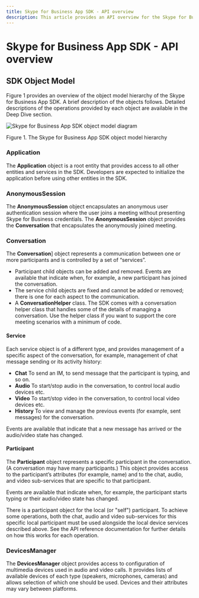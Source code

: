 ```yaml
---
title: Skype for Business App SDK - API overview
description: This article provides an API overview for the Skype for Business App SDK.
---
```


# Skype for Business App SDK - API overview
## SDK Object Model 	
 
Figure 1 provides an overview of the object model hierarchy of the Skype for Business App SDK. A brief description of the objects follows.  Detailed descriptions of the operations provided by each object are available in the Deep Dive section.
  
![Skype for Business App SDK object model diagram](images/Fig4_.skype_for_business_OM.png "Figure 4. The Skype for Business App SDK object model hierarchy")

Figure 1. The Skype for Business App SDK object model hierarchy

### Application

The **Application**<!--(https://ucwa.skype.com/reference/appSDK/Android/com/microsoft/office/sfb/appsdk/Application.html)--> object is a root entity that provides access to all other entities and services in the SDK. Developers are expected to initialize the application before using other entities in the SDK.

### AnonymousSession

The **AnonymousSession**<!--(https://ucwa.skype.com/reference/appSDK/Android/com/microsoft/office/sfb/appsdk/AnonymousSession.html)--> object encapsulates an anonymous user authentication session where the user joins a meeting without presenting Skype for Business credentials. The **AnonymousSession** object provides the 
**Conversation** that encapsulates the anonymously joined meeting. 

### Conversation

The **Conversation**]<!--(https://ucwa.skype.com/reference/appSDK/Android/com/microsoft/office/sfb/appsdk/Conversation.html)--> object represents a communication between one or more participants and is controlled by a set of “services”.

* Participant child objects can be added and removed.   Events are available that indicate when, for example, a new participant has joined the conversation.
* The service child objects are fixed and cannot be added or removed; there is one for each aspect to the communication.
* A **ConversationHelper** class. The SDK comes with a conversation helper class that handles some of the details of managing a conversation. Use the helper class if you want to support the core meeting scenarios with a minimum of code.  

#### Service

Each service object is of a different type, and provides management of a specific aspect of the conversation, for example, management of chat message sending or its activity history: 
 
* **Chat**<!--(https://ucwa.skype.com/reference/appSDK/Android/com/microsoft/office/sfb/appsdk/ChatService.html)--> To send an IM, to send message that the participant is typing, and so on.
* **Audio**<!--(https://ucwa.skype.com/reference/appSDK/Android/com/microsoft/office/sfb/appsdk/AudioService.html)--> To start/stop audio in the conversation, to control local audio devices etc.
* **Video**<!--(https://ucwa.skype.com/reference/appSDK/Android/com/microsoft/office/sfb/appsdk/VideoService.html--> To start/stop video in the conversation, to control local video devices etc.
* **History**<!--(https://ucwa.skype.com/reference/appSDK/Android/com/microsoft/office/sfb/appsdk/HistoryService.html)--> To view and manage the previous events (for example, sent messages) for the conversation. 

Events are available that indicate that a new message has arrived or the audio/video state has changed.

#### Participant

The **Participant**<!--(https://ucwa.skype.com/reference/appSDK/Android/com/microsoft/office/sfb/appsdk/Participant.html)--> object represents a specific participant in the conversation.  (A conversation may have many participants.) This object provides access to the participant’s attributes (for example, name) and to the chat, audio, and video sub-services that are specific to that participant.

Events are available that indicate when, for example, the participant starts typing or their audio/video state has changed.

There is a participant object for the local (or "self") participant.  To achieve some operations, both the chat, audio and video sub-services for this specific local participant must be used alongside the local device services described above.  See the API reference documentation for further details on how this works for each operation.  

### DevicesManager

The **DevicesManager**<!--(https://ucwa.skype.com/reference/appSDK/Android/com/microsoft/office/sfb/appsdk/DevicesManager.html)--> object provides access to configuration of multimedia devices used in audio and video calls. It provides lists of available devices of each type (speakers, microphones, cameras) and allows selection of which one should be used.  Devices and their attributes may vary between platforms. 